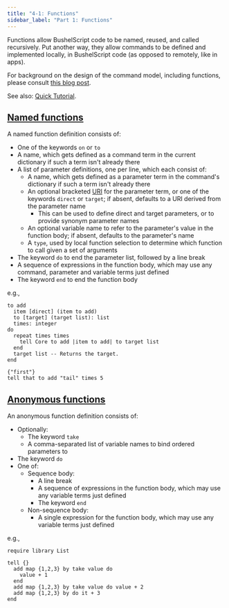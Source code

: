 ```yaml
---
title: "4-1: Functions"
sidebar_label: "Part 1: Functions"
---
```


Functions allow BushelScript code to be named, reused, and called recursively. Put another way, they allow commands to be defined and implemented locally, in BushelScript code (as opposed to remotely, like in apps).

For background on the design of the command model, including functions, please consult [this blog post](https://igregory.ca/2021/bushel-command-model/).

See also: [Quick Tutorial](/docs/tutorial/functions).

## [Named functions](/docs/ref/grammar#definition)

A named function definition consists of:

- One of the keywords `on` or `to`
- A name, which gets defined as a command term in the current dictionary if such a term isn't already there
- A list of parameter definitions, one per line, which each consist of:
  - A name, which gets defined as a parameter term in the command's dictionary if such a term isn't already there
  - An optional bracketed [URI](/docs/ref/terms#semantic-uris) for the parameter term, or one of the keywords `direct` or `target`; if absent, defaults to a URI derived from the parameter name
      - This can be used to define direct and target parameters, or to provide synonym parameter names
  - An optional variable name to refer to the parameter's value in the function body; if absent, defaults to the parameter's name
  - A `type`, used by local function selection to determine which function to call given a set of arguments
- The keyword `do` to end the parameter list, followed by a line break
- A sequence of expressions in the function body, which may use any command, parameter and variable terms just defined
- The keyword `end` to end the function body
  
e.g.,

```
to add
  item [direct] (item to add)
  to [target] (target list): list
  times: integer
do
  repeat times times
    tell Core to add |item to add| to target list
  end
  target list -- Returns the target.
end

{"first"}
tell that to add "tail" times 5
```

## [Anonymous functions](/docs/ref/grammar#compound)

An anonymous function definition consists of:

- Optionally:
    - The keyword `take`
    - A comma-separated list of variable names to bind ordered parameters to
- The keyword `do`
- One of:
    - Sequence body:
        - A line break
        - A sequence of expressions in the function body, which may use any variable terms just defined
        - The keyword `end`
    - Non-sequence body:
        - A single expression for the function body, which may use any variable terms just defined

e.g.,

```
require library List

tell {}
  add map {1,2,3} by take value do
    value + 1
  end
  add map {1,2,3} by take value do value + 2
  add map {1,2,3} by do it + 3
end
```
